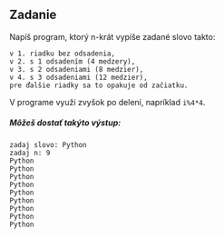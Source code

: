 ## Zadanie
Napíš program, ktorý n-krát vypíše zadané slovo takto:

```
v 1. riadku bez odsadenia,
v 2. s 1 odsadením (4 medzery),
v 3. s 2 odsadeniami (8 medzier),
v 4. s 3 odsadeniami (12 medzier),
pre ďalšie riadky sa to opakuje od začiatku.
```
V programe využi zvyšok po delení, napríklad ``i%4*4``.

##### Môžeš dostať takýto výstup:
```
zadaj slovo: Python
zadaj n: 9
Python
Python
Python
Python
Python
Python
Python
Python
Python
```